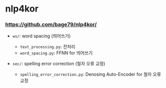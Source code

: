 # nlp4kor 
### https://github.com/bage79/nlp4kor/
- `ws/`: word spacing (띄어쓰기)
    - `text_processing.py`: 전처리
    - `word_spacing.py`: FFNN for 띄어쓰기

- `sec/`: spelling error correction (철자 오류 교정)
    - `spelling_error_correction.py`: Denosing Auto-Encoder for 철자 오류 교정
    
    